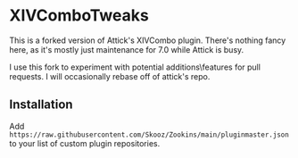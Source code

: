 # XIVComboTweaks
This is a forked version of Attick's XIVCombo plugin. There's nothing fancy here, as it's mostly just maintenance for 7.0 while Attick is busy.

I use this fork to experiment with potential additions\features for pull requests. I will occasionally rebase off of attick's repo. 

## Installation

Add ```https://raw.githubusercontent.com/Skooz/Zookins/main/pluginmaster.json``` to your list of custom plugin repositories.
